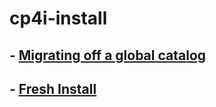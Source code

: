 # cp4i-install

## - [Migrating off a global catalog](./README-migrating.md)

## - [Fresh Install](./README-install.md)
